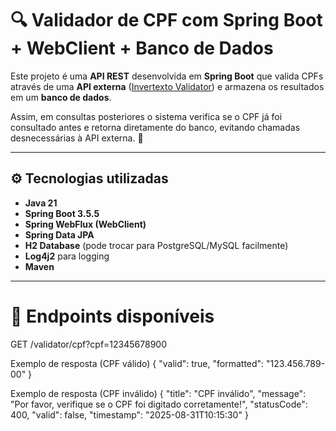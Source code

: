 # 🔍 Validador de CPF com Spring Boot + WebClient + Banco de Dados

Este projeto é uma **API REST** desenvolvida em **Spring Boot** que valida CPFs através de uma **API externa** 
([Invertexto Validator](https://api.invertexto.com/)) e armazena os resultados em um **banco de dados**.  

Assim, em consultas posteriores o sistema verifica se o CPF já foi consultado antes e retorna diretamente do banco,
evitando chamadas desnecessárias à API externa. 🚀

---

## ⚙️ Tecnologias utilizadas
- **Java 21**
- **Spring Boot 3.5.5**
- **Spring WebFlux (WebClient)**
- **Spring Data JPA**
- **H2 Database** (pode trocar para PostgreSQL/MySQL facilmente)
- **Log4j2** para logging
- **Maven**

---

# 📡 Endpoints disponíveis
GET /validator/cpf?cpf=12345678900

Exemplo de resposta (CPF válido)
{
  "valid": true,
  "formatted": "123.456.789-00"
}

Exemplo de resposta (CPF inválido)
{
  "title": "CPF inválido",
  "message": "Por favor, verifique se o CPF foi digitado corretamente!",
  "statusCode": 400,
  "valid": false,
  "timestamp": "2025-08-31T10:15:30"
}
